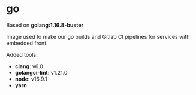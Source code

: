 # go

Based on **golang:1.16.8-buster**

Image used to make our go builds and Gitlab CI pipelines for services with embedded front.

Added tools:

- **clang**: v6.0
- **golangci-lint**: v1.21.0
- **node**: v16.9.1
- **yarn**

